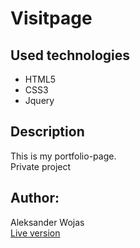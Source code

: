# Visitpage

## Used technologies

- HTML5
- CSS3
- Jquery

## Description

This is my portfolio-page.
</br>
Private project

## Author:

Aleksander Wojas
</br>
[Live version](olekwojas.pl)
